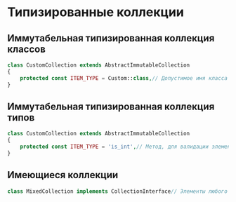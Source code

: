 # Типизированные коллекции #

## Иммутабельная типизированная коллекция классов
```php
class CustomCollection extends AbstractImmutableCollection
{
    protected const ITEM_TYPE = Custom::class,// Допустимое имя класса элемента
}
```
## Иммутабельная типизированная коллекция типов
```php
class CustomCollection extends AbstractImmutableCollection
{
    protected const ITEM_TYPE = 'is_int',// Метод, для валидации элемента
}
```
## Имеющиеся коллекции ##
```php
class MixedCollection implements CollectionInterface// Элементы любого типа


```